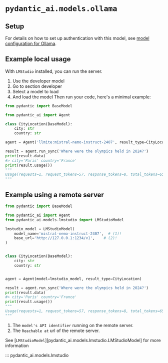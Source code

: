 # `pydantic_ai.models.ollama`

## Setup

For details on how to set up authentication with this model, see [model configuration for Ollama](../../models.md#lmstudio).

## Example local usage

With `LMStudio` installed, you can run the server.

1. Use the developer model
2. Go to section developer
3. Select a model to load
4. And load the model
Then run your code, here's a minimal example:

```python {title="ollama_example.py"}
from pydantic import BaseModel

from pydantic_ai import Agent

class CityLocation(BaseModel):
    city: str
    country: str

agent = Agent('llmite:mistral-nemo-instruct-2407', result_type=CityLocation)

result = agent.run_sync('Where were the olympics held in 2024?')
print(result.data)
#> city='Paris' country='France'
print(result.usage())
"""
Usage(requests=1, request_tokens=57, response_tokens=8, total_tokens=65, details=None)
"""
```

## Example using a remote server

```python {title="ollama_example_with_remote_server.py"}
from pydantic import BaseModel

from pydantic_ai import Agent
from pydantic_ai.models.lmstudio import LMStudioModel

lmstudio_model = LMStudioModel(
    model_name='mistral-nemo-instruct-2407',  # (1)!
    base_url='http://127.0.0.1:1234/v1',    # (2)!
)


class CityLocation(BaseModel):
    city: str
    country: str


agent = Agent(model=lmstudio_model, result_type=CityLocation)

result = agent.run_sync('Where were the olympics held in 2024?')
print(result.data)
#> city='Paris' country='France'
print(result.usage())
"""
Usage(requests=1, request_tokens=57, response_tokens=8, total_tokens=65, details=None)
"""
```

1. The `model's API identifier` running on the remote server.
2. The `Reachable at` url of the remote server.

See [`LMStudioModel`][pydantic_ai.models.lmstudio.LMStudioModel] for more information

::: pydantic_ai.models.lmstudio
